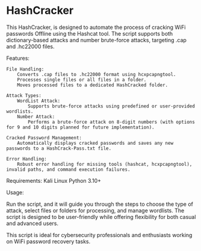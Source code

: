 # HashCracker
This HashCracker, is designed to automate the process of cracking WiFi passwords Offline using the Hashcat tool. The script supports both dictionary-based attacks and number brute-force attacks, targeting .cap and .hc22000 files.

Features:

    File Handling:
        Converts .cap files to .hc22000 format using hcxpcapngtool.
        Processes single files or all files in a folder.
        Moves processed files to a dedicated HashCracked folder.

    Attack Types:
        WordList Attack:
            Supports brute-force attacks using predefined or user-provided wordlists.
        Number Attack:
            Performs a brute-force attack on 8-digit numbers (with options for 9 and 10 digits planned for future implementation).

    Cracked Password Management:
        Automatically displays cracked passwords and saves any new passwords to a HashCrack-Pass.txt file.

    Error Handling:
        Robust error handling for missing tools (hashcat, hcxpcapngtool), invalid paths, and command execution failures.

Requirements:
Kali Linux
Python 3.10+

Usage:

Run the script, and it will guide you through the steps to choose the type of attack, select files or folders for processing, and manage wordlists. The script is designed to be user-friendly while offering flexibility for both casual and advanced users.

This script is ideal for cybersecurity professionals and enthusiasts working on WiFi password recovery tasks.
